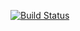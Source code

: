 [![Build Status](https://travis-ci.com/OldBoots/NewRepository.svg?branch=master)](https://travis-ci.com/OldBoots/NewRepository)
